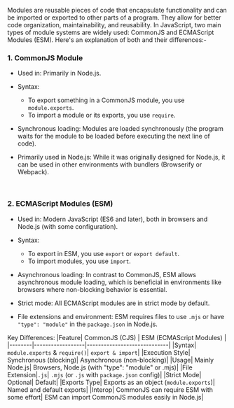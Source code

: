 Modules are reusable pieces of code that encapsulate functionality and can be imported or exported to other parts of a program. They allow for better code organization, maintainability, and reusability. In JavaScript, two main types of module systems are widely used: CommonJS and ECMAScript Modules (ESM). Here's an explanation of both and their differences:- 


### 1. CommonJS Module

- Used in: Primarily in Node.js.
- Syntax:
    - To export something in a CommonJS module, you use `module.exports`.
    - To import a module or its exports, you use `require`.

- Synchronous loading: Modules are loaded synchronously (the program waits for the module to be loaded before executing the next line of code).
- Primarily used in Node.js: While it was originally designed for Node.js, it can be used in other environments with bundlers (Browserify or Webpack).

<br>

### 2. ECMAScript Modules (ESM)
- Used in: Modern JavaScript (ES6 and later), both in browsers and Node.js (with some configuration).

- Syntax:
    - To export in ESM, you use `export` or `export default`.
    - To import modules, you use `import`.

- Asynchronous loading: In contrast to CommonJS, ESM allows asynchronous module loading, which is beneficial in environments like browsers where non-blocking behavior is essential.

- Strict mode: All ECMAScript modules are in strict mode by default.

- File extensions and environment: ESM requires files to use `.mjs` or have `"type": "module"` in the `package.json` in Node.js.


Key Differences:
|Feature|	CommonJS (CJS) |    ESM (ECMAScript Modules)  |
|--------|------------------|-----------------------------|
|Syntax|	`module.exports` & `require()`|	`export & import`|
|Execution Style|	Synchronous (blocking)|	Asynchronous (non-blocking)|
|Usage|	Mainly Node.js|	Browsers, Node.js (with "type": "module" or .mjs)|
|File Extension|`.js`|	`.mjs` (or `.js` with `package.json` config)|
|Strict Mode|	Optional|	Default|
|Exports Type|	Exports as an object (`module.exports`)|	Named and default exports|
|Interop|	CommonJS can require ESM with some effort|	ESM can import CommonJS modules easily in Node.js|